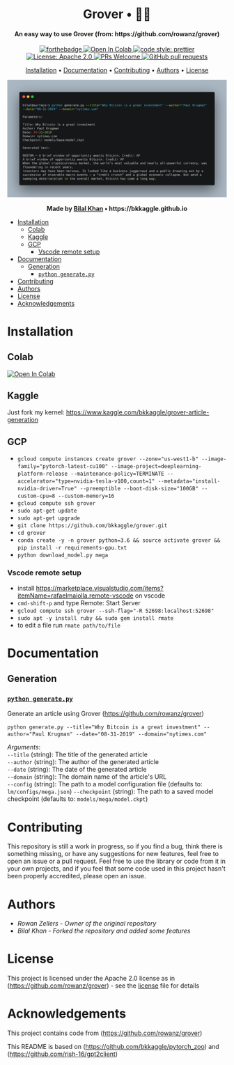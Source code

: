 <h1 align='center'>
    Grover • 🤖📰
</h1>

<h4 align='center'>
    An easy way to use Grover (from: https://github.com/rowanz/grover)
</h4>

<p align='center'>
    <a href="https://forthebadge.com">
        <img src="https://forthebadge.com/images/badges/made-with-python.svg" alt="forthebadge">
    </a>
    <a href="https://colab.research.google.com/github/bkkaggle/grover/blob/master/grover.ipynb">
        <img src="https://colab.research.google.com/assets/colab-badge.svg" alt="Open In Colab" />
    </a>
    <a href="https://github.com/prettier/prettier">
        <img src="https://img.shields.io/badge/code_style-prettier-ff69b4.svg?style=flat-square" alt="code style: prettier" />
    </a>
    <a href="https://opensource.org/licenses/Apache-2.0">
        <img src="https://img.shields.io/badge/License-Apache%202.0-blue.svg" alt="License: Apache 2.0">
    </a>
    <a href="http://makeapullrequest.com">
        <img src="https://img.shields.io/badge/PRs-welcome-brightgreen.svg?style=flat-square" alt="PRs Welcome">
    </a>
    <a href="https://github.com/bkkaggle/grover/pulls">
        <img alt="GitHub pull requests" src="https://img.shields.io/github/issues-pr/bkkaggle/grover">
    </a>

</p>

<p align='center'>
    <a href='#installation'>Installation</a> •
    <a href='#documentation'>Documentation</a> •
    <a href='#contributing'>Contributing</a> •
    <a href='#authors'>Authors</a> •
    <a href='#license'>License</a>
</p>

<div>
    <img src="./screenshot.png" />
</div>

<p align='center'><strong>Made by <a href='https://github.com/bkkaggle'>Bilal Khan</a> • https://bkkaggle.github.io</strong></p>

<!-- START doctoc generated TOC please keep comment here to allow auto update -->
<!-- DON'T EDIT THIS SECTION, INSTEAD RE-RUN doctoc TO UPDATE -->

-   [Installation](#installation)
    -   [Colab](#colab)
    -   [Kaggle](#kaggle)
    -   [GCP](#gcp)
        -   [Vscode remote setup](#vscode-remote-setup)
-   [Documentation](#documentation)
    -   [Generation](#generation)
        -   [`python generate.py`](#python-generatepy)
-   [Contributing](#contributing)
-   [Authors](#authors)
-   [License](#license)
-   [Acknowledgements](#acknowledgements)

<!-- END doctoc generated TOC please keep comment here to allow auto update -->

# Installation

## Colab

<a href="https://colab.research.google.com/github/bkkaggle/grover/blob/master/grover.ipynb">
    <img src="https://colab.research.google.com/assets/colab-badge.svg" alt="Open In Colab" />
</a>

## Kaggle

Just fork my kernel: https://www.kaggle.com/bkkaggle/grover-article-generation

## GCP

-   `gcloud compute instances create grover --zone="us-west1-b" --image-family="pytorch-latest-cu100" --image-project=deeplearning-platform-release --maintenance-policy=TERMINATE --accelerator="type=nvidia-tesla-v100,count=1" --metadata="install-nvidia-driver=True" --preemptible --boot-disk-size="100GB" --custom-cpu=8 --custom-memory=16`
-   `gcloud compute ssh grover`
-   `sudo apt-get update`
-   `sudo apt-get upgrade`
-   `git clone https://github.com/bkkaggle/grover.git`
-   `cd grover`
-   `conda create -y -n grover python=3.6 && source activate grover && pip install -r requirements-gpu.txt`
-   `python download_model.py mega`

### Vscode remote setup

-   install https://marketplace.visualstudio.com/items?itemName=rafaelmaiolla.remote-vscode on vscode
-   `cmd-shift-p` and type Remote: Start Server
-   `gcloud compute ssh grover --ssh-flag="-R 52698:localhost:52698"`
-   `sudo apt -y install ruby && sudo gem install rmate`
-   to edit a file run `rmate path/to/file`

# Documentation

## Generation

### [`python generate.py`](./generate.py#L8)

Generate an article using Grover (https://github.com/rowanz/grover)

```
python generate.py --title="Why Bitcoin is a great investment" --author="Paul Krugman" --date="08-31-2019" --domain="nytimes.com"
```

_Arguments_:  
`--title` (string): The title of the generated article  
`--author` (string): The author of the generated article  
`--date` (string): The date of the generated article  
`--domain` (string): The domain name of the article's URL  
`--config` (string): The path to a model configuration file (defaults to: `lm/configs/mega.json`)
`--checkpoint` (string): The path to a saved model checkpoint (defaults to: `models/mega/model.ckpt`)

# Contributing

This repository is still a work in progress, so if you find a bug, think there is something missing, or have any suggestions for new features, feel free to open an issue or a pull request. Feel free to use the library or code from it in your own projects, and if you feel that some code used in this project hasn't been properly accredited, please open an issue.

# Authors

-   _Rowan Zellers_ - _Owner of the original repository_
-   _Bilal Khan_ - _Forked the repository and added some features_

# License

This project is licensed under the Apache 2.0 license as in (https://github.com/rowanz/grover) - see the [license](LICENSE) file for details

# Acknowledgements

This project contains code from (https://github.com/rowanz/grover)

This README is based on (https://github.com/bkkaggle/pytorch_zoo) and (https://github.com/rish-16/gpt2client)
